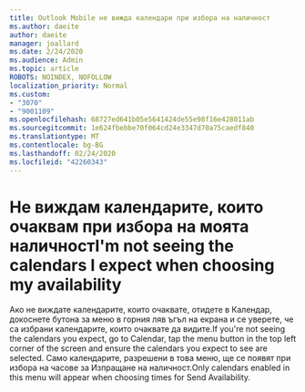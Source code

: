 ```yaml
---
title: Outlook Mobile не вижда календари при избора на наличност
ms.author: daeite
author: daeite
manager: joallard
ms.date: 2/24/2020
ms.audience: Admin
ms.topic: article
ROBOTS: NOINDEX, NOFOLLOW
localization_priority: Normal
ms.custom:
- "3070"
- "9001109"
ms.openlocfilehash: 68727ed641b05e5641424de55e98f16e428011ab
ms.sourcegitcommit: 1e624fbebbe70f064cd24e3347d70a75caedf840
ms.translationtype: MT
ms.contentlocale: bg-BG
ms.lasthandoff: 02/24/2020
ms.locfileid: "42260343"
---
```

# <a name="im-not-seeing-the-calendars-i-expect-when-choosing-my-availability"></a><span data-ttu-id="3db2e-102">Не виждам календарите, които очаквам при избора на моята наличност</span><span class="sxs-lookup"><span data-stu-id="3db2e-102">I'm not seeing the calendars I expect when choosing my availability</span></span>

<span data-ttu-id="3db2e-103">Ако не виждате календарите, които очаквате, отидете в Календар, докоснете бутона за меню в горния ляв ъгъл на екрана и се уверете, че са избрани календарите, които очаквате да видите.</span><span class="sxs-lookup"><span data-stu-id="3db2e-103">If you're not seeing the calendars you expect, go to Calendar, tap the menu button in the top left corner of the screen and ensure the calendars you expect to see are selected.</span></span> <span data-ttu-id="3db2e-104">Само календарите, разрешени в това меню, ще се появят при избора на часове за Изпращане на наличност.</span><span class="sxs-lookup"><span data-stu-id="3db2e-104">Only calendars enabled in this menu will appear when choosing times for Send Availability.</span></span>